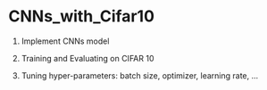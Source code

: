 # CNNs_with_Cifar10

1. Implement CNNs model

2. Training and Evaluating on CIFAR 10

3. Tuning hyper-parameters: batch size, optimizer, learning rate, ... 
